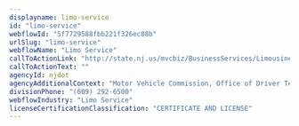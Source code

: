 ```yaml
---
displayname: limo-service
id: "limo-service"
webflowId: "5f7729588fbb221f326ec08b"
urlSlug: "limo-service"
webflowName: "Limo Service"
callToActionLink: "http://state.nj.us/mvcbiz/BusinessServices/LimousineDrivers.htm"
callToActionText: ""
agencyId: njdot
agencyAdditionalContext: "Motor Vehicle Commission, Office of Driver Testing"
divisionPhone: "(609) 292-6500"
webflowIndustry: "Limo Service"
licenseCertificationClassification: "CERTIFICATE AND LICENSE"
---
```

